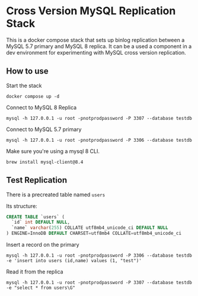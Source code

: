 # Cross Version MySQL Replication Stack

This is a docker compose stack that sets up binlog replication between a MySQL
5.7 primary and MySQL 8 replica. It can be a used a component in a dev
environment for experimenting with MySQL cross version replication.

## How to use

Start the stack

```
docker compose up -d
```

Connect to MySQL 8 Replica
```
mysql -h 127.0.0.1 -u root -pnotprodpassword -P 3307 --database testdb
```

Connect to MySQL 5.7 primary
```
mysql -h 127.0.0.1 -u root -pnotprodpassword -P 3306 --database testdb
```

Make sure you're using a mysql 8 CLI.

```
brew install mysql-client@8.4
```

## Test Replication

There is a precreated table named `users`

Its structure:
```SQL
CREATE TABLE `users` (
  `id` int DEFAULT NULL,
  `name` varchar(255) COLLATE utf8mb4_unicode_ci DEFAULT NULL
) ENGINE=InnoDB DEFAULT CHARSET=utf8mb4 COLLATE=utf8mb4_unicode_ci
```

Insert a record on the primary

```
mysql -h 127.0.0.1 -u root -pnotprodpassword -P 3306 --database testdb -e 'insert into users (id,name) values (1, "test")'
```

Read it from the replica

```
mysql -h 127.0.0.1 -u root -pnotprodpassword -P 3307 --database testdb -e "select * from users\G"
```
